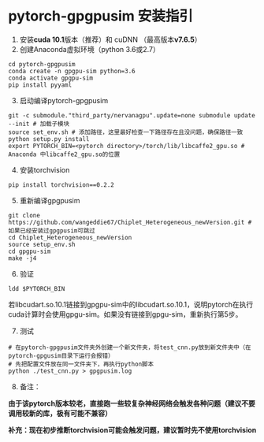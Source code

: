 # pytorch-gpgpusim 安装指引

1. 安装**cuda 10.1**版本（推荐）和 cuDNN （最高版本**v7.6.5**）
2. 创建Anaconda虚拟环境（python 3.6或2.7）
```shell
cd pytorch-gpgpusim
conda create -n gpgpu-sim python=3.6
conda activate gpgpu-sim
pip install pyyaml
```
3. 启动编译pytorch-gpgpusim
```shell
git -c submodule."third_party/nervanagpu".update=none submodule update --init # 加载子模块
source set_env.sh # 添加路径，这里最好检查一下路径存在且没问题，确保路径一致
python setup.py install
export PYTORCH_BIN=<pytorch directory>/torch/lib/libcaffe2_gpu.so # Anaconda 中libcaffe2_gpu.so的位置
```
4. 安装torchvision
```shell
pip install torchvision==0.2.2
```
5. 重新编译gpgpusim
```shell
git clone https://github.com/wangeddie67/Chiplet_Heterogeneous_newVersion.git # 如果已经安装过gpgpusim可跳过
cd Chiplet_Heterogeneous_newVersion
source setup_env.sh
cd gpgpu-sim
make -j4
```
6. 验证
```shell
ldd $PYTORCH_BIN
```
若libcudart.so.10.1链接到gpgpu-sim中的libcudart.so.10.1，说明pytorch在执行cuda计算时会使用gpgu-sim。如果没有链接到gpgu-sim，重新执行第5步。

7. 测试
```shell
# 在pytorch-gpgpusim文件夹外创建一个新文件夹，将test_cnn.py放到新文件夹中（在pytorch-gpgusim目录下运行会报错）
# 先把配置文件放在同一文件夹下，再执行python脚本
python ./test_cnn.py > gpgpusim.log
```

8. 备注：

**由于该pytorch版本较老，直接跑一些较复杂神经网络会触发各种问题（建议不要调用较新的库，极有可能不兼容）**

**补充：现在初步推断torchvision可能会触发问题，建议暂时先不使用torchvision**
